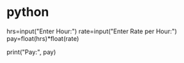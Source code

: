# python

hrs=input("Enter Hour:")
rate=input("Enter Rate per Hour:")
pay=float(hrs)*float(rate)

print("Pay:", pay)

